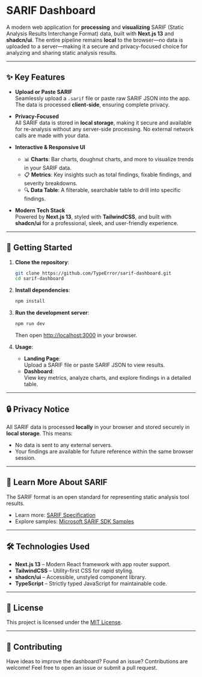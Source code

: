 # SARIF Dashboard

A modern web application for **processing** and **visualizing** SARIF (Static Analysis Results Interchange Format) data, built with **Next.js 13** and **shadcn/ui**. The entire pipeline remains **local** to the browser—no data is uploaded to a server—making it a secure and privacy-focused choice for analyzing and sharing static analysis results.

---

## ✨ Key Features

- **Upload or Paste SARIF**  
  Seamlessly upload a `.sarif` file or paste raw SARIF JSON into the app. The data is processed **client-side**, ensuring complete privacy.

- **Privacy-Focused**  
  All SARIF data is stored in **local storage**, making it secure and available for re-analysis without any server-side processing. No external network calls are made with your data.

- **Interactive & Responsive UI**

  - 📊 **Charts**: Bar charts, doughnut charts, and more to visualize trends in your SARIF data.
  - 📋 **Metrics**: Key insights such as total findings, fixable findings, and severity breakdowns.
  - 🔍 **Data Table**: A filterable, searchable table to drill into specific findings.

- **Modern Tech Stack**  
  Powered by **Next.js 13**, styled with **TailwindCSS**, and built with **shadcn/ui** for a professional, sleek, and user-friendly experience.

---

## 🚀 Getting Started

1. **Clone the repository**:

   ```bash
   git clone https://github.com/TypeError/sarif-dashboard.git
   cd sarif-dashboard
   ```

2. **Install dependencies**:

   ```bash
   npm install
   ```

3. **Run the development server**:

   ```bash
   npm run dev
   ```

   Then open [http://localhost:3000](http://localhost:3000) in your browser.

4. **Usage**:
   - **Landing Page**:  
     Upload a SARIF file or paste SARIF JSON to view results.
   - **Dashboard**:  
     View key metrics, analyze charts, and explore findings in a detailed table.

---

## 🔒 Privacy Notice

All SARIF data is processed **locally** in your browser and stored securely in **local storage**. This means:

- No data is sent to any external servers.
- Your findings are available for future reference within the same browser session.

---

## 📘 Learn More About SARIF

The SARIF format is an open standard for representing static analysis tool results.

- Learn more: [SARIF Specification](https://docs.oasis-open.org/sarif/sarif/v2.1.0/sarif-v2.1.0.html)
- Explore samples: [Microsoft SARIF SDK Samples](https://github.com/microsoft/sarif-sdk/tree/main/src/Samples)

---

## 🛠 Technologies Used

- **Next.js 13** – Modern React framework with app router support.
- **TailwindCSS** – Utility-first CSS for rapid styling.
- **shadcn/ui** – Accessible, unstyled component library.
- **TypeScript** – Strictly typed JavaScript for maintainable code.

---

## 📝 License

This project is licensed under the [MIT License](LICENSE).

---

## 🙋 Contributing

Have ideas to improve the dashboard? Found an issue? Contributions are welcome! Feel free to open an issue or submit a pull request.
